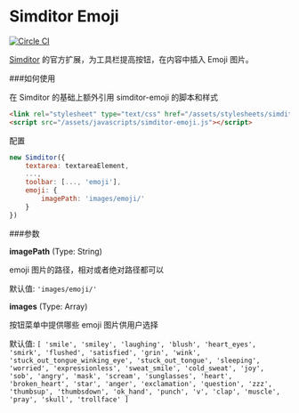 # Simditor Emoji
[![Circle CI](https://circleci.com/gh/mycolorway/simditor-emoji.png?style=badge)](https://circleci.com/gh/mycolorway/simditor-emoji)


[Simditor](http://simditor.tower.im/) 的官方扩展，为工具栏提高按钮，在内容中插入 Emoji 图片。

###如何使用

在 Simditor 的基础上额外引用 simditor-emoji 的脚本和样式

```html
<link rel="stylesheet" type="text/css" href="/assets/stylesheets/simditor-emoji.css" />
<script src="/assets/javascripts/simditor-emoji.js"></script>
```

配置

```javascript
new Simditor({
	textarea: textareaElement,
	...,
	toolbar: [..., 'emoji'],
	emoji: {
		imagePath: 'images/emoji/'
	}
})
```

###参数

**imagePath** (Type: String)

emoji 图片的路径，相对或者绝对路径都可以

默认值: `'images/emoji/'`


**images** (Type: Array)

按钮菜单中提供哪些 emoji 图片供用户选择

默认值: `[
    'smile',
    'smiley',
    'laughing',
    'blush',
    'heart_eyes',
    'smirk',
    'flushed',
    'satisfied',
    'grin',
    'wink',
    'stuck_out_tongue_winking_eye',
    'stuck_out_tongue',
    'sleeping',
    'worried',
    'expressionless',
    'sweat_smile',
    'cold_sweat',
    'joy',
    'sob',
    'angry',
    'mask',
    'scream',
    'sunglasses',
    'heart',
    'broken_heart',
    'star',
    'anger',
    'exclamation',
    'question',
    'zzz',
    'thumbsup',
    'thumbsdown',
    'ok_hand',
    'punch',
    'v',
    'clap',
    'muscle',
    'pray',
    'skull',
    'trollface'
  ]`
